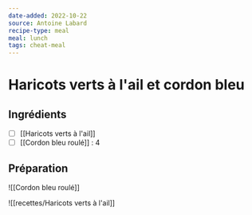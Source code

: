 ```yaml
---
date-added: 2022-10-22
source: Antoine Labard
recipe-type: meal
meal: lunch
tags: cheat-meal
---
```


# Haricots verts à l'ail et cordon bleu

## Ingrédients

- [ ] [[Haricots verts à l'ail]]
- [ ] [[Cordon bleu roulé]] : 4

## Préparation

![[Cordon bleu roulé]]

![[recettes/Haricots verts à l'ail]]
